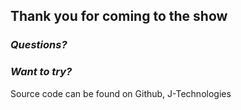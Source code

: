 <h2>Thank you for coming to the show</h2>
<h3>
    <i><span class="fragment">Questions?</span></i>
</h3>
<h3><i><span class="fragment">Want to try?</span></i></h3>
<span class="fragment">
    Source code can be found on Github, J-Technologies
</span>